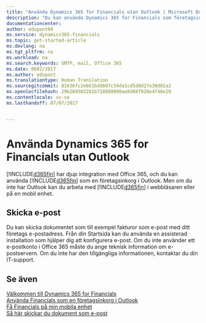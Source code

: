 ```yaml
---
title: "Använda Dynamics 365 for Financials utan Outlook | Microsoft Docs"
description: "Du kan använda Dynamics 365 for Financials som företagsinkorg i Outlook eftersom det är integrerat med Office 365, men du kan även arbeta utan Outlook i en webbläsare eller på en mobil enhet."
documentationcenter: 
author: edupont04
ms.service: dynamics365-financials
ms.topic: get-started-article
ms.devlang: na
ms.tgt_pltfrm: na
ms.workload: na
ms.search.keywords: SMTP, mail, Office 365
ms.date: 0602/2017
ms.author: edupont
ms.translationtype: Human Translation
ms.sourcegitcommit: 81636fc2e661bd9b07c54da1cd5d0d27e30d01a2
ms.openlocfilehash: 29b204502281b728889098ae8d88f928e4f46e20
ms.contentlocale: sv-se
ms.lasthandoff: 07/07/2017


---
```

# <a name="using-dynamics-365-for-financials-without-outlook"></a>Använda Dynamics 365 for Financials utan Outlook
[!INCLUDE[d365fin](includes/d365fin_md.md)] har djup integration med Office 365, och du kan använda [!INCLUDE[d365fin](includes/d365fin_md.md)] som en företagsinkorg i Outlook. Men om du inte har Outlook kan du arbeta med [!INCLUDE[d365fin](includes/d365fin_md.md)] i webbläsaren eller på en mobil enhet.  

## <a name="sending-email"></a>Skicka e-post
Du kan skicka dokumentet som till exempel fakturor som e-post med ditt företags e-postadress. Från din Startsida kan du använda en assisterad installation som hjälper dig att konfigurera e-post. Om du inte använder ett e-postkonto i Office 365 måste du ange teknisk information om e-postservern. Om du inte har den tillgängliga informationen, kontaktar du din IT-support.  


## <a name="see-also"></a>Se även
[Välkommen till Dynamics 365 for Financials](index.md)  
[Använda Financials som en företagsinkorg i Outlook](madeira-outlook.md)  
[Få Financials på min mobila enhet](install-mobile-app.md)  
[Så här skickar du dokument som e-post](ui-how-send-documents-email.md)

